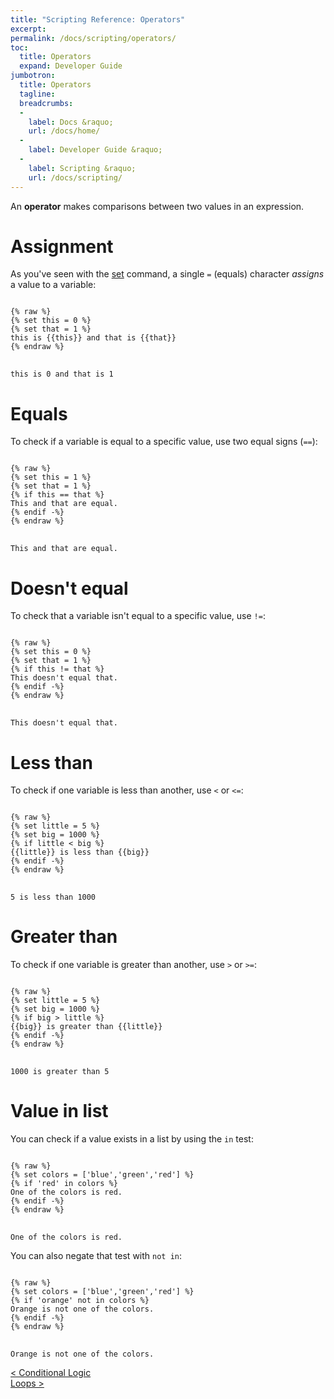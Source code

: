 ```yaml
---
title: "Scripting Reference: Operators"
excerpt: 
permalink: /docs/scripting/operators/
toc:
  title: Operators
  expand: Developer Guide
jumbotron:
  title: Operators
  tagline: 
  breadcrumbs:
  -
    label: Docs &raquo;
    url: /docs/home/
  -
    label: Developer Guide &raquo;
  -
    label: Scripting &raquo;
    url: /docs/scripting/
---
```


An **operator** makes comparisons between two values in an expression.

# Assignment

As you've seen with the [set](/docs/scripting/commands/#set) command, a single `=` (equals) character _assigns_ a value to a variable:

<pre>
<code class="language-twig">
{% raw %}
{% set this = 0 %}
{% set that = 1 %}
this is {{this}} and that is {{that}}
{% endraw %}
</code>
</pre>

```
this is 0 and that is 1
```

# Equals

To check if a variable is equal to a specific value, use two equal signs (`==`):

<pre>
<code class="language-twig">
{% raw %}
{% set this = 1 %}
{% set that = 1 %}
{% if this == that %}
This and that are equal.
{% endif -%}
{% endraw %}
</code>
</pre>

```
This and that are equal.
```

# Doesn't equal

To check that a variable isn't equal to a specific value, use `!=`:

<pre>
<code class="language-twig">
{% raw %}
{% set this = 0 %}
{% set that = 1 %}
{% if this != that %}
This doesn't equal that.
{% endif -%}
{% endraw %}
</code>
</pre>

```
This doesn't equal that.
```

# Less than

To check if one variable is less than another, use `<` or `<=`:

<pre>
<code class="language-twig">
{% raw %}
{% set little = 5 %}
{% set big = 1000 %}
{% if little < big %}
{{little}} is less than {{big}}
{% endif -%}
{% endraw %}
</code>
</pre>

```
5 is less than 1000
```

# Greater than

To check if one variable is greater than another, use `>` or `>=`:

<pre>
<code class="language-twig">
{% raw %}
{% set little = 5 %}
{% set big = 1000 %}
{% if big > little %}
{{big}} is greater than {{little}}
{% endif -%}
{% endraw %}
</code>
</pre>

```
1000 is greater than 5
```

# Value in list

You can check if a value exists in a list by using the `in` test:

<pre>
<code class="language-twig">
{% raw %}
{% set colors = ['blue','green','red'] %}
{% if 'red' in colors %}
One of the colors is red.
{% endif -%}
{% endraw %}
</code>
</pre>

```
One of the colors is red.
```

You can also negate that test with `not in`:

<pre>
<code class="language-twig">
{% raw %}
{% set colors = ['blue','green','red'] %}
{% if 'orange' not in colors %}
Orange is not one of the colors.
{% endif -%}
{% endraw %}
</code>
</pre>

```
Orange is not one of the colors.
```

<div class="section-nav">
	<div class="left">
		<a href="/docs/scripting/conditional-logic/" class="prev">&lt; Conditional Logic</a>
	</div>
	<div class="right align-right">
		<a href="/docs/scripting/loops/" class="prev">Loops &gt;</a>
	</div>
</div>
<div class="clear"></div>